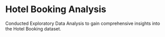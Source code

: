 # Hotel Booking Analysis
Conducted Exploratory Data Analysis to gain comprehensive insights into the Hotel Booking dataset.
